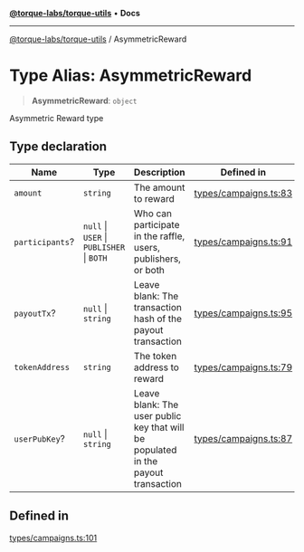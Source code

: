 [**@torque-labs/torque-utils**](../README.md) • **Docs**

***

[@torque-labs/torque-utils](../README.md) / AsymmetricReward

# Type Alias: AsymmetricReward

> **AsymmetricReward**: `object`

Asymmetric Reward type

## Type declaration

| Name | Type | Description | Defined in |
| ------ | ------ | ------ | ------ |
| `amount` | `string` | The amount to reward | [types/campaigns.ts:83](https://github.com/torque-labs/torque-utils/blob/c76fb4101d477d1e8e6fb4f5de7a277964527c27/types/campaigns.ts#L83) |
| `participants`? | `null` \| `USER` \| `PUBLISHER` \| `BOTH` | Who can participate in the raffle, users, publishers, or both | [types/campaigns.ts:91](https://github.com/torque-labs/torque-utils/blob/c76fb4101d477d1e8e6fb4f5de7a277964527c27/types/campaigns.ts#L91) |
| `payoutTx`? | `null` \| `string` | Leave blank: The transaction hash of the payout transaction | [types/campaigns.ts:95](https://github.com/torque-labs/torque-utils/blob/c76fb4101d477d1e8e6fb4f5de7a277964527c27/types/campaigns.ts#L95) |
| `tokenAddress` | `string` | The token address to reward | [types/campaigns.ts:79](https://github.com/torque-labs/torque-utils/blob/c76fb4101d477d1e8e6fb4f5de7a277964527c27/types/campaigns.ts#L79) |
| `userPubKey`? | `null` \| `string` | Leave blank: The user public key that will be populated in the payout transaction | [types/campaigns.ts:87](https://github.com/torque-labs/torque-utils/blob/c76fb4101d477d1e8e6fb4f5de7a277964527c27/types/campaigns.ts#L87) |

## Defined in

[types/campaigns.ts:101](https://github.com/torque-labs/torque-utils/blob/c76fb4101d477d1e8e6fb4f5de7a277964527c27/types/campaigns.ts#L101)
